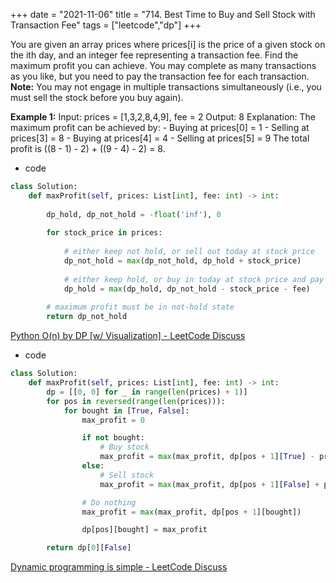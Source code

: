 
+++ 
date = "2021-11-06"
title = "714. Best Time to Buy and Sell Stock with Transaction Fee"
tags = ["leetcode","dp"]
+++

You are given an array prices where prices[i] is the price of a given stock on the ith day, and an integer fee representing a transaction fee.
Find the maximum profit you can achieve. You may complete as many transactions as you like, but you need to pay the transaction fee for each transaction.
**Note:** You may not engage in multiple transactions simultaneously (i.e., you must sell the stock before you buy again).
 
**Example 1:**
Input: prices = [1,3,2,8,4,9], fee = 2 Output: 8 Explanation: The maximum profit can be achieved by: - Buying at prices[0] = 1 - Selling at prices[3] = 8 - Buying at prices[4] = 4 - Selling at prices[5] = 9 The total profit is ((8 - 1) - 2) + ((9 - 4) - 2) = 8.

- code
```py
class Solution:
    def maxProfit(self, prices: List[int], fee: int) -> int:
        
        dp_hold, dp_not_hold = -float('inf'), 0
        
        for stock_price in prices:
            
            # either keep not hold, or sell out today at stock price
            dp_not_hold = max(dp_not_hold, dp_hold + stock_price)
            
            # either keep hold, or buy in today at stock price and pay transaction fee for this trade
            dp_hold = max(dp_hold, dp_not_hold - stock_price - fee)
        
        # maximum profit must be in not-hold state
        return dp_not_hold

```
[Python O(n) by DP [w/ Visualization] - LeetCode Discuss](https://leetcode.com/problems/best-time-to-buy-and-sell-stock-with-transaction-fee/discuss/802592/Python-O(n)-by-DP-w-Visualization)
- code
```py
class Solution:
    def maxProfit(self, prices: List[int], fee: int) -> int:
        dp = [[0, 0] for _ in range(len(prices) + 1)]
        for pos in reversed(range(len(prices))):
            for bought in [True, False]:
                max_profit = 0

                if not bought:
                    # Buy stock
                    max_profit = max(max_profit, dp[pos + 1][True] - prices[pos] - fee)
                else:
                    # Sell stock
                    max_profit = max(max_profit, dp[pos + 1][False] + prices[pos])

                # Do nothing
                max_profit = max(max_profit, dp[pos + 1][bought])

                dp[pos][bought] = max_profit

        return dp[0][False]
```
[Dynamic programming is simple - LeetCode Discuss](https://leetcode.com/discuss/study-guide/1490172/dynamic-programming-is-simple)



